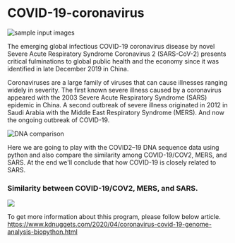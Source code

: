 # COVID-19-coronavirus

![sample input images](https://github.com/nageshsinghc4/COVID-19-coronavirus/blob/master/coronavirus-4833754_1920.jpg)

The emerging global infectious COVID-19 coronavirus disease by novel Severe Acute Respiratory Syndrome Coronavirus 2 (SARS-CoV-2) presents critical fulminations to global public health and the economy since it was identified in late December 2019 in China.

Coronaviruses are a large family of viruses that can cause illnesses ranging widely in severity. The first known severe illness caused by a coronavirus appeared with the 2003 Severe Acute Respiratory Syndrome (SARS) epidemic in China. A second outbreak of severe illness originated in 2012 in Saudi Arabia with the Middle East Respiratory Syndrome (MERS). And now the ongoing outbreak of COVID-19.

![DNA comparison](https://github.com/nageshsinghc4/COVID-19-coronavirus/blob/master/Screenshot%202020-10-16%20at%2011.36.26%20AM.png)

Here we are going to play with the COVID2–19 DNA sequence data using python and also compare the similarity among COVID-19/COV2, MERS, and SARS. At the end we'll conclude that how COVID-19 is closely related to SARS.

### Similarity between COVID-19/COV2, MERS, and SARS.

![](https://github.com/nageshsinghc4/COVID-19-coronavirus/blob/master/Screenshot%202020-10-16%20at%2011.41.43%20AM.png)

To get more information about thhis program, please follow below article.
https://www.kdnuggets.com/2020/04/coronavirus-covid-19-genome-analysis-biopython.html
